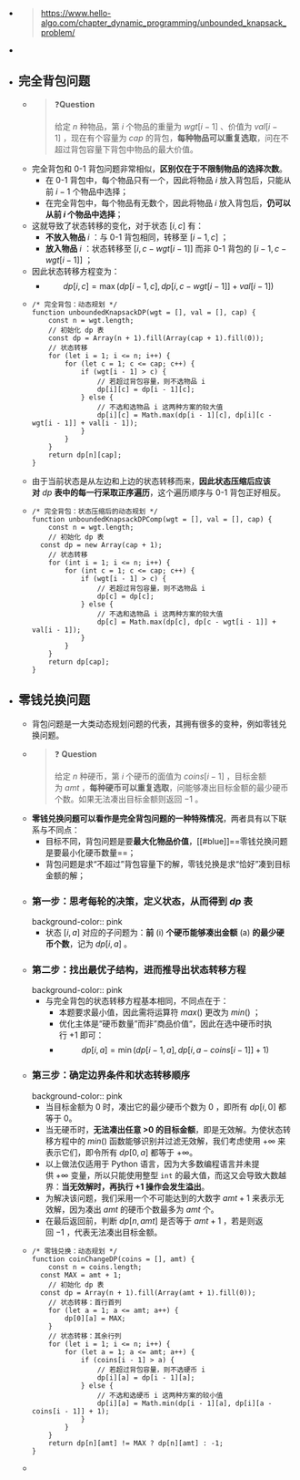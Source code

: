 - > https://www.hello-algo.com/chapter_dynamic_programming/unbounded_knapsack_problem/
-
- ## 完全背包问题
	- > ❓**Question**
	  >
	  > 给定 $n$ 种物品，第 $i$ 个物品的重量为 $wgt[i-1]$ 、价值为 $val[i-1]$ ，现在有个容量为 $cap$ 的背包，**每种物品可以重复选取**，问在不超过背包容量下背包中物品的最大价值。
	- 完全背包和 0-1 背包问题非常相似，**区别仅在于不限制物品的选择次数**。
		- 在 0-1 背包中，每个物品只有一个，因此将物品 $i$ 放入背包后，只能从前 $i−1$ 个物品中选择；
		- 在完全背包中，每个物品有无数个，因此将物品 $i$ 放入背包后，**仍可以从前 $i$ 个物品中选择**；
	- 这就导致了状态转移的变化，对于状态 $[i,c]$ 有：
		- **不放入物品** $i$ ：与 0-1 背包相同，转移至 $[i−1,c]$ ；
		- **放入物品** $i$ ：状态转移至 $[i,c−wgt[i−1]]$ 而非 0-1 背包的 $[i−1,c−wgt[i−1]]$ ；
	- 因此状态转移方程变为：
		- $$dp[i,c]=\max(dp[i-1,c],dp[i,c-wgt[i-1]]+val[i-1])$$
	- ```
	  /* 完全背包：动态规划 */
	  function unboundedKnapsackDP(wgt = [], val = [], cap) {
	      const n = wgt.length;
	      // 初始化 dp 表
	      const dp = Array(n + 1).fill(Array(cap + 1).fill(0));
	      // 状态转移
	      for (let i = 1; i <= n; i++) {
	          for (let c = 1; c <= cap; c++) {
	              if (wgt[i - 1] > c) {
	                  // 若超过背包容量，则不选物品 i
	                  dp[i][c] = dp[i - 1][c];
	              } else {
	                  // 不选和选物品 i 这两种方案的较大值
	                  dp[i][c] = Math.max(dp[i - 1][c], dp[i][c - wgt[i - 1]] + val[i - 1]);
	              }
	          }
	      }
	      return dp[n][cap];
	  }
	  ```
	- 由于当前状态是从左边和上边的状态转移而来，**因此状态压缩后应该对** $dp$ **表中的每一行采取正序遍历**，这个遍历顺序与 0-1 背包正好相反。
	- ```
	  /* 完全背包：状态压缩后的动态规划 */
	  function unboundedKnapsackDPComp(wgt = [], val = [], cap) {
	      const n = wgt.length;
	      // 初始化 dp 表
	  	const dp = new Array(cap + 1);
	      // 状态转移
	      for (int i = 1; i <= n; i++) {
	          for (int c = 1; c <= cap; c++) {
	              if (wgt[i - 1] > c) {
	                  // 若超过背包容量，则不选物品 i
	                  dp[c] = dp[c];
	              } else {
	                  // 不选和选物品 i 这两种方案的较大值
	                  dp[c] = Math.max(dp[c], dp[c - wgt[i - 1]] + val[i - 1]);
	              }
	          }
	      }
	      return dp[cap];
	  }
	  ```
- ## 零钱兑换问题
	- 背包问题是一大类动态规划问题的代表，其拥有很多的变种，例如零钱兑换问题。
	- > ❓ **Question**
	  >
	  > 给定 $n$ 种硬币，第 $i$ 个硬币的面值为 $coins[i-1]$ ，目标金额为 $amt$ ，**每种硬币可以重复选取**，问能够凑出目标金额的最少硬币个数。如果无法凑出目标金额则返回 −1 。
	- **零钱兑换问题可以看作是完全背包问题的一种特殊情况**，两者具有以下联系与不同点：
		- 目标不同，背包问题是要**最大化物品价值**，[[#blue]]==零钱兑换问题是要最小化硬币数量==；
		- 背包问题是求“不超过”背包容量下的解，零钱兑换是求“恰好”凑到目标金额的解；
	- ### 第一步：思考每轮的决策，定义状态，从而得到 $dp$ 表
	  background-color:: pink
		- 状态 $[i,a]$ 对应的子问题为：**前** \(i\) **个硬币能够凑出金额** \(a\) **的最少硬币个数**，记为 $dp[i,a]$ 。
	- ### 第二步：找出最优子结构，进而推导出状态转移方程
	  background-color:: pink
		- 与完全背包的状态转移方程基本相同，不同点在于：
			- 本题要求最小值，因此需将运算符 $max()$ 更改为 $min()$ ；
			- 优化主体是“硬币数量”而非”商品价值“，因此在选中硬币时执行 +1 即可：
			- $$dp[i,a]=\min(dp[i-1,a],dp[i,a-coins[i-1]]+1)$$
	- ### 第三步：确定边界条件和状态转移顺序
	  background-color:: pink
		- 当目标金额为 0 时，凑出它的最少硬币个数为 0 ，即所有 $dp[i,0]$ 都等于 0。
		- 当无硬币时，**无法凑出任意 >0 的目标金额**，即是无效解。为使状态转移方程中的 $min()$ 函数能够识别并过滤无效解，我们考虑使用 $+∞$ 来表示它们，即令所有 $dp[0,a]$ 都等于 $+∞$。
		- 以上做法仅适用于 Python 语言，因为大多数编程语言并未提供 +∞ 变量，所以只能使用整型 `int` 的最大值，而这又会导致大数越界：**当无效解时，再执行 +1 操作会发生溢出**。
		- 为解决该问题，我们采用一个不可能达到的大数字 $amt+1$ 来表示无效解，因为凑出 $amt$ 的硬币个数最多为 $amt$ 个。
		- 在最后返回前，判断 $dp[n,amt]$ 是否等于 $amt+1$ ，若是则返回 −1 ，代表无法凑出目标金额。
	- ```
	  /* 零钱兑换：动态规划 */
	  function coinChangeDP(coins = [], amt) {
	      const n = coins.length;
	  	const MAX = amt + 1;
	      // 初始化 dp 表
	  	const dp = Array(n + 1).fill(Array(amt + 1).fill(0));
	      // 状态转移：首行首列
	      for (let a = 1; a <= amt; a++) {
	          dp[0][a] = MAX;
	      }
	      // 状态转移：其余行列
	      for (let i = 1; i <= n; i++) {
	          for (let a = 1; a <= amt; a++) {
	              if (coins[i - 1] > a) {
	                  // 若超过背包容量，则不选硬币 i
	                  dp[i][a] = dp[i - 1][a];
	              } else {
	                  // 不选和选硬币 i 这两种方案的较小值
	                  dp[i][a] = Math.min(dp[i - 1][a], dp[i][a - coins[i - 1]] + 1);
	              }
	          }
	      }
	      return dp[n][amt] != MAX ? dp[n][amt] : -1;
	  }
	  
	  ```
	-
